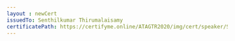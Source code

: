 ```yaml
--- 
layout : newCert 
issuedTo: Senthilkumar Thirumalaisamy
certificatePath: https://certifyme.online/ATAGTR2020/img/cert/speaker/SenthilkumarThirumalaisamy_691da.png
--- 
```

